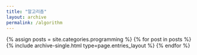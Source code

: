 ```yaml
---
title: "알고리즘"
layout: archive
permalink: /algorithm
---
```



{% assign posts = site.categories.programming %}
{% for post in posts %} {% include archive-single.html type=page.entries_layout %} {% endfor %}
